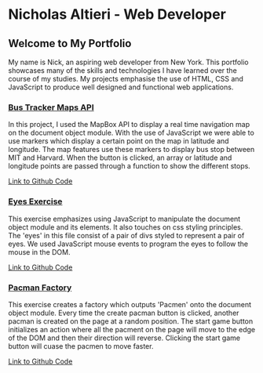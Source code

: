 # Nicholas Altieri - Web Developer

## Welcome to My Portfolio

My name is Nick, an aspiring web developer from New York. This portfolio showcases many of the skills and technologies I have learned over the course of my studies. My projects emphasise the use of HTML, CSS and JavaScript to produce well designed and functional web applications.

### <a href="https://nicholasaltieri.github.io/Bus-Tracker/"> Bus Tracker Maps API </a>

In this project, I used the MapBox API to display a real time navigation map on the document object module. With the use of JavaScript we were able to use markers which display a certain point on the map in latitude and longitude. The map features use these markers to display bus stop between MIT and Harvard. When the button is clicked, an array or latitude and longitude points are passed through a function to show the different stops.

<a href="https://github.com/nicholasaltieri/Bus-Tracker"> Link to Github Code </a>


### <a href="https://nicholasaltieri.github.io/Eyes-Exercise/"> Eyes Exercise </a>

This exercise emphasizes using JavaScript to manipulate the document object module and its elements. It also touches on css styling principles. The 'eyes' in this file consist of a pair of divs styled to represent a pair of eyes. We used JavaScript mouse events to program the eyes to follow the mouse in the DOM.

<a href="https://github.com/nicholasaltieri/Eyes-Exercise"> Link to Github Code </a>


### <a href="https://nicholasaltieri.github.io/Pacman/"> Pacman Factory</a>

This exercise creates a factory which outputs 'Pacmen' onto the document object module. Every time the create pacman button is clicked, another pacman is created on the page at a random position. The start game button initializes an action where all the pacment on the page will move to the edge of the DOM and then their direction will reverse. Clicking the start game button will cuase the pacmen to move faster.

<a href="https://github.com/nicholasaltieri/Pacman"> Link to Github Code </a>
